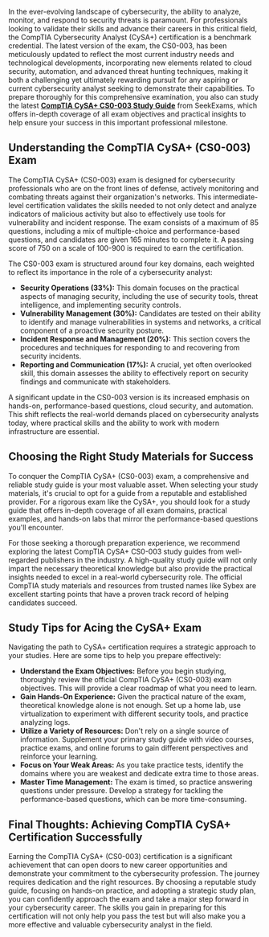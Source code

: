 In the ever-evolving landscape of cybersecurity, the ability to analyze, monitor, and respond to security threats is paramount. For professionals looking to validate their skills and advance their careers in this critical field, the CompTIA Cybersecurity Analyst (CySA+) certification is a benchmark credential. The latest version of the exam, the CS0-003, has been meticulously updated to reflect the most current industry needs and technological developments, incorporating new elements related to cloud security, automation, and advanced threat hunting techniques, making it both a challenging yet ultimately rewarding pursuit for any aspiring or current cybersecurity analyst seeking to demonstrate their capabilities. To prepare thoroughly for this comprehensive examination, you also can study the latest [**CompTIA CySA+ CS0-003 Study Guide**](https://www.seekexams.com/exam/cs0-003/) from SeekExams, which offers in-depth coverage of all exam objectives and practical insights to help ensure your success in this important professional milestone.

## Understanding the CompTIA CySA+ (CS0-003) Exam

The CompTIA CySA+ (CS0-003) exam is designed for cybersecurity professionals who are on the front lines of defense, actively monitoring and combating threats against their organization's networks. This intermediate-level certification validates the skills needed to not only detect and analyze indicators of malicious activity but also to effectively use tools for vulnerability and incident response. The exam consists of a maximum of 85 questions, including a mix of multiple-choice and performance-based questions, and candidates are given 165 minutes to complete it. A passing score of 750 on a scale of 100-900 is required to earn the certification.

The CS0-003 exam is structured around four key domains, each weighted to reflect its importance in the role of a cybersecurity analyst:

- **Security Operations (33%):** This domain focuses on the practical aspects of managing security, including the use of security tools, threat intelligence, and implementing security controls.
- **Vulnerability Management (30%):** Candidates are tested on their ability to identify and manage vulnerabilities in systems and networks, a critical component of a proactive security posture.
- **Incident Response and Management (20%):** This section covers the procedures and techniques for responding to and recovering from security incidents.
- **Reporting and Communication (17%):** A crucial, yet often overlooked skill, this domain assesses the ability to effectively report on security findings and communicate with stakeholders.

A significant update in the CS0-003 version is its increased emphasis on hands-on, performance-based questions, cloud security, and automation. This shift reflects the real-world demands placed on cybersecurity analysts today, where practical skills and the ability to work with modern infrastructure are essential.

## Choosing the Right Study Materials for Success

To conquer the CompTIA CySA+ (CS0-003) exam, a comprehensive and reliable study guide is your most valuable asset. When selecting your study materials, it's crucial to opt for a guide from a reputable and established provider. For a rigorous exam like the CySA+, you should look for a study guide that offers in-depth coverage of all exam domains, practical examples, and hands-on labs that mirror the performance-based questions you'll encounter.

For those seeking a thorough preparation experience, we recommend exploring the latest CompTIA CySA+ CS0-003 study guides from well-regarded publishers in the industry. A high-quality study guide will not only impart the necessary theoretical knowledge but also provide the practical insights needed to excel in a real-world cybersecurity role. The official CompTIA study materials and resources from trusted names like Sybex are excellent starting points that have a proven track record of helping candidates succeed.

## Study Tips for Acing the CySA+ Exam

Navigating the path to CySA+ certification requires a strategic approach to your studies. Here are some tips to help you prepare effectively:

- **Understand the Exam Objectives:** Before you begin studying, thoroughly review the official CompTIA CySA+ (CS0-003) exam objectives. This will provide a clear roadmap of what you need to learn.
- **Gain Hands-On Experience:** Given the practical nature of the exam, theoretical knowledge alone is not enough. Set up a home lab, use virtualization to experiment with different security tools, and practice analyzing logs.
- **Utilize a Variety of Resources:** Don't rely on a single source of information. Supplement your primary study guide with video courses, practice exams, and online forums to gain different perspectives and reinforce your learning.
- **Focus on Your Weak Areas:** As you take practice tests, identify the domains where you are weakest and dedicate extra time to those areas.
- **Master Time Management:** The exam is timed, so practice answering questions under pressure. Develop a strategy for tackling the performance-based questions, which can be more time-consuming.

## Final Thoughts: Achieving CompTIA CySA+ Certification Successfully

Earning the CompTIA CySA+ (CS0-003) certification is a significant achievement that can open doors to new career opportunities and demonstrate your commitment to the cybersecurity profession. The journey requires dedication and the right resources. By choosing a reputable study guide, focusing on hands-on practice, and adopting a strategic study plan, you can confidently approach the exam and take a major step forward in your cybersecurity career. The skills you gain in preparing for this certification will not only help you pass the test but will also make you a more effective and valuable cybersecurity analyst in the field.
